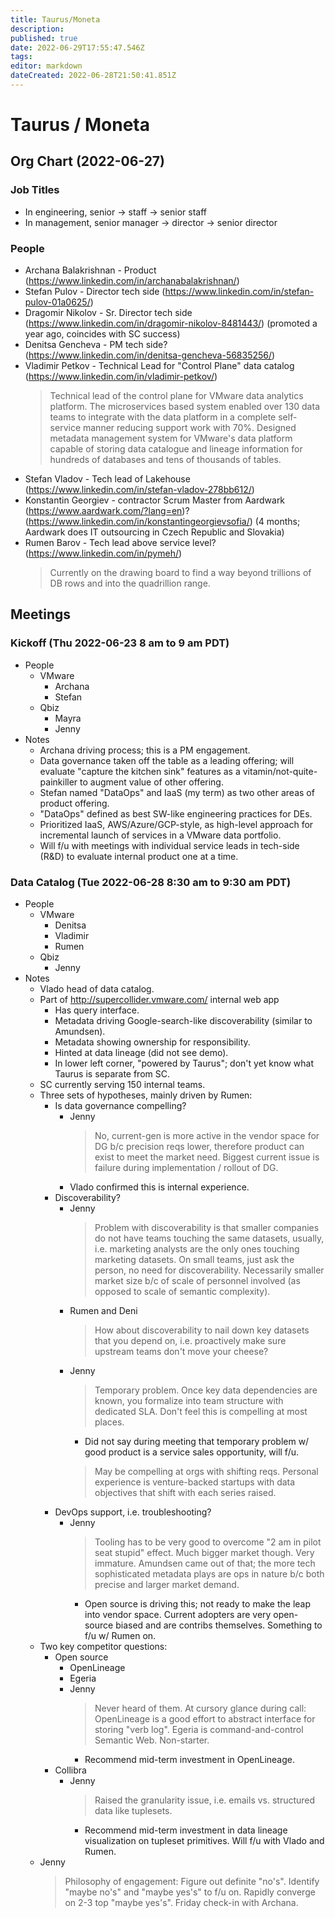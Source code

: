 ```yaml
---
title: Taurus/Moneta
description: 
published: true
date: 2022-06-29T17:55:47.546Z
tags: 
editor: markdown
dateCreated: 2022-06-28T21:50:41.851Z
---
```


# Taurus / Moneta

## Org Chart (2022-06-27)

### Job Titles
- In engineering, senior -> staff -> senior staff
- In management, senior manager -> director -> senior director

### People
- Archana Balakrishnan - Product (https://www.linkedin.com/in/archanabalakrishnan/)
- Stefan Pulov - Director tech side (https://www.linkedin.com/in/stefan-pulov-01a0625/)
- Dragomir Nikolov - Sr. Director tech side (https://www.linkedin.com/in/dragomir-nikolov-8481443/) (promoted a year ago, coincides with SC success)
- Denitsa Gencheva - PM tech side? (https://www.linkedin.com/in/denitsa-gencheva-56835256/)
- Vladimir Petkov - Technical Lead for "Control Plane" data catalog (https://www.linkedin.com/in/vladimir-petkov/)
  > Technical lead of the control plane for VMware data analytics platform. The microservices based system enabled over 130 data teams to integrate with the data platform in a complete self-service manner reducing support work with 70%.
  > Designed metadata management system for VMware's data platform capable of storing data catalogue and lineage information for hundreds of databases and tens of thousands of tables.
- Stefan Vladov - Tech lead of Lakehouse (https://www.linkedin.com/in/stefan-vladov-278bb612/)
- Konstantin Georgiev - contractor Scrum Master from Aardwark (https://www.aardwark.com/?lang=en)? (https://www.linkedin.com/in/konstantingeorgievsofia/) (4 months; Aardwark does IT outsourcing in Czech Republic and Slovakia)
- Rumen Barov - Tech lead above service level? (https://www.linkedin.com/in/pymeh/)
  > Currently on the drawing board to find a way beyond trillions of DB rows and into the quadrillion range.

## Meetings

### Kickoff (Thu 2022-06-23 8 am to 9 am PDT)
- People
  - VMware
    - Archana
    - Stefan
  - Qbiz
    - Mayra
    - Jenny
- Notes
  - Archana driving process; this is a PM engagement.
  - Data governance taken off the table as a leading offering; will evaluate "capture the kitchen sink" features as a vitamin/not-quite-painkiller to augment value of other offering.
  - Stefan named "DataOps" and IaaS (my term) as two other areas of product offering.
  - "DataOps" defined as best SW-like engineering practices for DEs.
  - Prioritized IaaS, AWS/Azure/GCP-style, as high-level approach for incremental launch of services in a VMware data portfolio.
  - Will f/u with meetings with individual service leads in tech-side (R&D) to evaluate internal product one at a time.

### Data Catalog (Tue 2022-06-28 8:30 am to 9:30 am PDT)
- People
  - VMware
    - Denitsa
    - Vladimir
    - Rumen
  - Qbiz
    - Jenny
- Notes
  - Vlado head of data catalog.
  - Part of http://supercollider.vmware.com/ internal web app
    - Has query interface.
    - Metadata driving Google-search-like discoverability (similar to Amundsen).
    - Metadata showing ownership for responsibility.
    - Hinted at data lineage (did not see demo).
    - In lower left corner, "powered by Taurus"; don't yet know what Taurus is separate from SC.
  - SC currently serving 150 internal teams.
  - Three sets of hypotheses, mainly driven by Rumen:
    - Is data governance compelling?
      - Jenny
        > No, current-gen is more active in the vendor space for DG b/c precision reqs lower, therefore product can exist to meet the market need.
        > Biggest current issue is failure during implementation / rollout of DG.
      - Vlado confirmed this is internal experience.
    - Discoverability?
      - Jenny
        > Problem with discoverability is that smaller companies do not have teams touching the same datasets, usually, i.e. marketing analysts are the only ones touching marketing datasets. On small teams, just ask the person, no need for discoverability.
        > Necessarily smaller market size b/c of scale of personnel involved (as opposed to scale of semantic complexity).
      - Rumen and Deni
        > How about discoverability to nail down key datasets that you depend on, i.e. proactively make sure upstream teams don't move your cheese?
      - Jenny
        > Temporary problem. Once key data dependencies are known, you formalize into team structure with dedicated SLA. Don't feel this is compelling at most places.
        - Did not say during meeting that temporary problem w/ good product is a service sales opportunity, will f/u.
        > May be compelling at orgs with shifting reqs. Personal experience is venture-backed startups with data objectives that shift with each series raised.
    - DevOps support, i.e. troubleshooting?
      - Jenny
        > Tooling has to be very good to overcome "2 am in pilot seat stupid" effect.
        > Much bigger market though.
        > Very immature.
        > Amundsen came out of that; the more tech sophisticated metadata plays are ops in nature b/c both precise and larger market demand.
        - Open source is driving this; not ready to make the leap into vendor space. Current adopters are very open-source biased and are contribs themselves. Something to f/u w/ Rumen on.
  - Two key competitor questions:
    - Open source
      - OpenLineage
      - Egeria
      - Jenny
        > Never heard of them.
        > At cursory glance during call:
        > OpenLineage is a good effort to abstract interface for storing "verb log".
        > Egeria is command-and-control Semantic Web. Non-starter.
        - Recommend mid-term investment in OpenLineage.
    - Collibra
      - Jenny
        > Raised the granularity issue, i.e. emails vs. structured data like tuplesets.
        - Recommend mid-term investment in data lineage visualization on tupleset primitives. Will f/u with Vlado and Rumen.
  - Jenny
    > Philosophy of engagement:
    > Figure out definite "no's".
    > Identify "maybe no's" and "maybe yes's" to f/u on.
    > Rapidly converge on 2-3 top "maybe yes's".
    > Friday check-in with Archana.